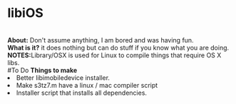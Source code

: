 # libiOS
</br>
<b>About:</b> Don't assume anything, I am bored and was having fun. 
</br>
<b>What is it?</b> it does nothing but can do stuff if you know what you are doing. 
</br>
<b>NOTES:</b>Library/OSX is used for Linux to compile things that require OS X libs.
</br> 
#To Do
<b>Things to make</b> 
<li>Better libimobiledevice installer.</li> 
<li>Make s3tz7.m have a linux / mac compiler script </li> 
<li>Installer script that installs all dependencies. </li> 

